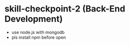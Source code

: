 # skill-checkpoint-2 (Back-End Development)

- use node.js with mongodb 
- pls install npm before open 
